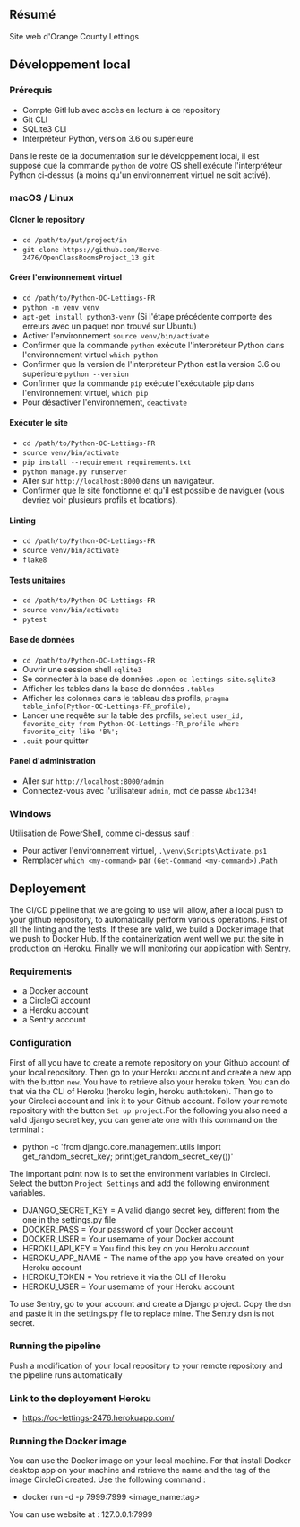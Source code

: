 ## Résumé

Site web d'Orange County Lettings

## Développement local

### Prérequis

- Compte GitHub avec accès en lecture à ce repository
- Git CLI
- SQLite3 CLI
- Interpréteur Python, version 3.6 ou supérieure

Dans le reste de la documentation sur le développement local, il est supposé que la commande `python` de votre OS shell exécute l'interpréteur Python ci-dessus (à moins qu'un environnement virtuel ne soit activé).

### macOS / Linux

#### Cloner le repository

- `cd /path/to/put/project/in`
- `git clone https://github.com/Herve-2476/OpenClassRoomsProject_13.git`

#### Créer l'environnement virtuel

- `cd /path/to/Python-OC-Lettings-FR`
- `python -m venv venv`
- `apt-get install python3-venv` (Si l'étape précédente comporte des erreurs avec un paquet non trouvé sur Ubuntu)
- Activer l'environnement `source venv/bin/activate`
- Confirmer que la commande `python` exécute l'interpréteur Python dans l'environnement virtuel
`which python`
- Confirmer que la version de l'interpréteur Python est la version 3.6 ou supérieure `python --version`
- Confirmer que la commande `pip` exécute l'exécutable pip dans l'environnement virtuel, `which pip`
- Pour désactiver l'environnement, `deactivate`

#### Exécuter le site

- `cd /path/to/Python-OC-Lettings-FR`
- `source venv/bin/activate`
- `pip install --requirement requirements.txt`
- `python manage.py runserver`
- Aller sur `http://localhost:8000` dans un navigateur.
- Confirmer que le site fonctionne et qu'il est possible de naviguer (vous devriez voir plusieurs profils et locations).

#### Linting

- `cd /path/to/Python-OC-Lettings-FR`
- `source venv/bin/activate`
- `flake8`

#### Tests unitaires

- `cd /path/to/Python-OC-Lettings-FR`
- `source venv/bin/activate`
- `pytest`

#### Base de données

- `cd /path/to/Python-OC-Lettings-FR`
- Ouvrir une session shell `sqlite3`
- Se connecter à la base de données `.open oc-lettings-site.sqlite3`
- Afficher les tables dans la base de données `.tables`
- Afficher les colonnes dans le tableau des profils, `pragma table_info(Python-OC-Lettings-FR_profile);`
- Lancer une requête sur la table des profils, `select user_id, favorite_city from
  Python-OC-Lettings-FR_profile where favorite_city like 'B%';`
- `.quit` pour quitter

#### Panel d'administration

- Aller sur `http://localhost:8000/admin`
- Connectez-vous avec l'utilisateur `admin`, mot de passe `Abc1234!`

### Windows

Utilisation de PowerShell, comme ci-dessus sauf :

- Pour activer l'environnement virtuel, `.\venv\Scripts\Activate.ps1` 
- Remplacer `which <my-command>` par `(Get-Command <my-command>).Path`

## Deployement

The CI/CD pipeline that we are going to use will allow, after a local push to your github repository, to automatically perform various operations. First of all the linting and the tests. If these are valid, we build a Docker image that we push to Docker Hub. If the containerization went well we put the site in production on Heroku. Finally we will monitoring our application with Sentry.

### Requirements

- a Docker account
- a CircleCi account
- a Heroku account
- a Sentry account

### Configuration

First of all you have to create a remote repository on your Github account of your local repository. Then go to your Heroku account and create a new app with the button `new`. You have to retrieve also your heroku token. You can do that via the CLI of Heroku (heroku login, heroku auth:token). Then go to your Circleci account and link it to your Github account. Follow your remote repository with the button `Set up project`.For the following you also need a valid django secret key, you can generate one with this command on the terminal :
- python -c 'from django.core.management.utils import get_random_secret_key; print(get_random_secret_key())'

The important point now is to set the environment variables in Circleci. Select the button `Project Settings` and add the following environment variables.


- DJANGO_SECRET_KEY = A valid django secret key, different from the one in the settings.py file
- DOCKER_PASS = Your password of your Docker account
- DOCKER_USER = Your username of your Docker account
- HEROKU_API_KEY = You find this key on you Heroku account
- HEROKU_APP_NAME = The name of the app you have created on your Heroku account
- HEROKU_TOKEN = You retrieve it via the CLI of Heroku
- HEROKU_USER = Your username of your Heroku account

To use Sentry, go to your account and create a Django project. Copy the `dsn` and paste it in the settings.py file to replace mine. The Sentry dsn is not secret.

### Running the pipeline
Push a modification of your local repository to your remote repository and the pipeline runs automatically

### Link to the deployement Heroku
 - https://oc-lettings-2476.herokuapp.com/

### Running the Docker image
You can use the Docker image on your local machine. For that install Docker desktop app on your machine and retrieve the name and the tag of the image CircleCi created. Use the following command :

- docker run -d -p 7999:7999 <image_name:tag>

You can use website at : 127.0.0.1:7999
